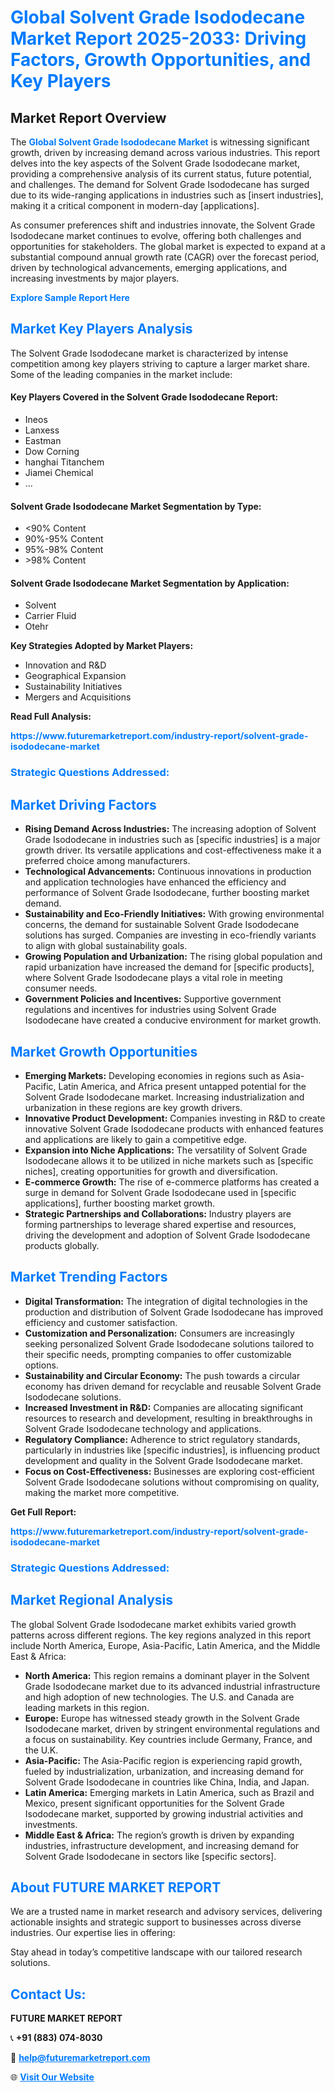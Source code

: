 <h1 style="color: #007BFF;">Global Solvent Grade Isododecane Market Report 2025-2033: Driving Factors, Growth Opportunities, and Key Players</h1>

<section id="overview">
<h2>Market Report Overview</h2>
<p>The <a href="https://www.futuremarketreport.com/industry-report/solvent-grade-isododecane-market" style="color: #007BFF; text-decoration: none;"><strong>Global Solvent Grade Isododecane Market</strong></a> is witnessing significant growth, driven by increasing demand across various industries. This report delves into the key aspects of the Solvent Grade Isododecane market, providing a comprehensive analysis of its current status, future potential, and challenges. The demand for Solvent Grade Isododecane has surged due to its wide-ranging applications in industries such as [insert industries], making it a critical component in modern-day [applications].</p>
<p>As consumer preferences shift and industries innovate, the Solvent Grade Isododecane market continues to evolve, offering both challenges and opportunities for stakeholders. The global market is expected to expand at a substantial compound annual growth rate (CAGR) over the forecast period, driven by technological advancements, emerging applications, and increasing investments by major players.</p>
</section>

<section id="overview">
<p><a href="https://www.futuremarketreport.com/request-sample/reportId=88937" style="color: #007BFF; text-decoration: none;"><strong>Explore Sample Report Here</strong></a></p>
</section>

<section id="key-players">
<h2 style="color: #007BFF;">Market Key Players Analysis</h2>
<p>The Solvent Grade Isododecane market is characterized by intense competition among key players striving to capture a larger market share. Some of the leading companies in the market include:</p>
<h4>Key Players Covered in the Solvent Grade Isododecane Report:</h4>
<ul><li>Ineos</li><li>Lanxess</li><li>Eastman</li><li>Dow Corning</li><li>hanghai Titanchem</li><li>Jiamei Chemical</li><li>...</li></ul>
<h4>Solvent Grade Isododecane Market Segmentation by Type:</h4>
<ul><li>&lt;90% Content</li><li>90%-95% Content</li><li>95%-98% Content</li><li>&gt;98% Content</li></ul>

<h4>Solvent Grade Isododecane Market Segmentation by Application:</h4>
<ul><li>Solvent</li><li>Carrier Fluid</li><li>Otehr</li></ul>
<p><strong>Key Strategies Adopted by Market Players:</strong></p>
<ul>
<li>Innovation and R&D</li>
<li>Geographical Expansion</li>
<li>Sustainability Initiatives</li>
<li>Mergers and Acquisitions</li>
</ul>
</section>

<section>
<p><strong>Read Full Analysis: </strong></p><a href="https://www.futuremarketreport.com/industry-report/solvent-grade-isododecane-market" style="color: #007BFF; text-decoration: none;"><strong>https://www.futuremarketreport.com/industry-report/solvent-grade-isododecane-market</strong></a>
<h3 style="color: #007BFF;">Strategic Questions Addressed:</h3>
</section>

<section id="driving-factors">
<h2 style="color: #007BFF;">Market Driving Factors</h2>
<ul>
<li><strong>Rising Demand Across Industries:</strong> The increasing adoption of Solvent Grade Isododecane in industries such as [specific industries] is a major growth driver. Its versatile applications and cost-effectiveness make it a preferred choice among manufacturers.</li>
<li><strong>Technological Advancements:</strong> Continuous innovations in production and application technologies have enhanced the efficiency and performance of Solvent Grade Isododecane, further boosting market demand.</li>
<li><strong>Sustainability and Eco-Friendly Initiatives:</strong> With growing environmental concerns, the demand for sustainable Solvent Grade Isododecane solutions has surged. Companies are investing in eco-friendly variants to align with global sustainability goals.</li>
<li><strong>Growing Population and Urbanization:</strong> The rising global population and rapid urbanization have increased the demand for [specific products], where Solvent Grade Isododecane plays a vital role in meeting consumer needs.</li>
<li><strong>Government Policies and Incentives:</strong> Supportive government regulations and incentives for industries using Solvent Grade Isododecane have created a conducive environment for market growth.</li>
</ul>
</section>

<section id="growth-opportunities">
<h2 style="color: #007BFF;">Market Growth Opportunities</h2>
<ul>
<li><strong>Emerging Markets:</strong> Developing economies in regions such as Asia-Pacific, Latin America, and Africa present untapped potential for the Solvent Grade Isododecane market. Increasing industrialization and urbanization in these regions are key growth drivers.</li>
<li><strong>Innovative Product Development:</strong> Companies investing in R&D to create innovative Solvent Grade Isododecane products with enhanced features and applications are likely to gain a competitive edge.</li>
<li><strong>Expansion into Niche Applications:</strong> The versatility of Solvent Grade Isododecane allows it to be utilized in niche markets such as [specific niches], creating opportunities for growth and diversification.</li>
<li><strong>E-commerce Growth:</strong> The rise of e-commerce platforms has created a surge in demand for Solvent Grade Isododecane used in [specific applications], further boosting market growth.</li>
<li><strong>Strategic Partnerships and Collaborations:</strong> Industry players are forming partnerships to leverage shared expertise and resources, driving the development and adoption of Solvent Grade Isododecane products globally.</li>
</ul>
</section>

<section id="trending-factors">
<h2 style="color: #007BFF;">Market Trending Factors</h2>
<ul>
<li><strong>Digital Transformation:</strong> The integration of digital technologies in the production and distribution of Solvent Grade Isododecane has improved efficiency and customer satisfaction.</li>
<li><strong>Customization and Personalization:</strong> Consumers are increasingly seeking personalized Solvent Grade Isododecane solutions tailored to their specific needs, prompting companies to offer customizable options.</li>
<li><strong>Sustainability and Circular Economy:</strong> The push towards a circular economy has driven demand for recyclable and reusable Solvent Grade Isododecane solutions.</li>
<li><strong>Increased Investment in R&D:</strong> Companies are allocating significant resources to research and development, resulting in breakthroughs in Solvent Grade Isododecane technology and applications.</li>
<li><strong>Regulatory Compliance:</strong> Adherence to strict regulatory standards, particularly in industries like [specific industries], is influencing product development and quality in the Solvent Grade Isododecane market.</li>
<li><strong>Focus on Cost-Effectiveness:</strong> Businesses are exploring cost-efficient Solvent Grade Isododecane solutions without compromising on quality, making the market more competitive.</li>
</ul>
</section>

<section>
<p><strong>Get Full Report: </strong></p><a href="https://www.futuremarketreport.com/industry-report/solvent-grade-isododecane-market" style="color: #007BFF; text-decoration: none;"><strong>https://www.futuremarketreport.com/industry-report/solvent-grade-isododecane-market</strong></a>
<h3 style="color: #007BFF;">Strategic Questions Addressed:</h3>
</section>


<section id="regional-analysis">
<h2 style="color: #007BFF;">Market Regional Analysis</h2>
<p>The global Solvent Grade Isododecane market exhibits varied growth patterns across different regions. The key regions analyzed in this report include North America, Europe, Asia-Pacific, Latin America, and the Middle East & Africa:</p>
<ul>
<li><strong>North America:</strong> This region remains a dominant player in the Solvent Grade Isododecane market due to its advanced industrial infrastructure and high adoption of new technologies. The U.S. and Canada are leading markets in this region.</li>
<li><strong>Europe:</strong> Europe has witnessed steady growth in the Solvent Grade Isododecane market, driven by stringent environmental regulations and a focus on sustainability. Key countries include Germany, France, and the U.K.</li>
<li><strong>Asia-Pacific:</strong> The Asia-Pacific region is experiencing rapid growth, fueled by industrialization, urbanization, and increasing demand for Solvent Grade Isododecane in countries like China, India, and Japan.</li>
<li><strong>Latin America:</strong> Emerging markets in Latin America, such as Brazil and Mexico, present significant opportunities for the Solvent Grade Isododecane market, supported by growing industrial activities and investments.</li>
<li><strong>Middle East & Africa:</strong> The region’s growth is driven by expanding industries, infrastructure development, and increasing demand for Solvent Grade Isododecane in sectors like [specific sectors].</li>
</ul>
</section>

<footer>
<h2 style="color: #007BFF;">About FUTURE MARKET REPORT</h2>
<p>We are a trusted name in market research and advisory services, delivering actionable insights and strategic support to businesses across diverse industries. Our expertise lies in offering:</p>

<p>Stay ahead in today’s competitive landscape with our tailored research solutions.</p>

<h2 style="color: #007BFF;">Contact Us:</h2>
<p><strong>FUTURE MARKET REPORT</strong></p>
<p>📞 <strong>+91 (883) 074-8030</strong></p>
<p>📧 <strong><a href="mailto:help@futuremarketreport.com" style="color: #007BFF;">help@futuremarketreport.com</a></strong></p>
<p>🌐 <strong><a href="https://www.futuremarketreport.com/" style="color: #007BFF;">Visit Our Website</a></strong></p>
</footer>